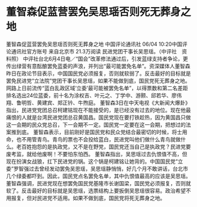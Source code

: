 # 董智森促蓝营罢免吴思瑶否则死无葬身之地

董智森促蓝营罢免吴思瑶否则死无葬身之地
中国评论通讯社
06/04 10:20中国评论通讯社官方账号  来自北京市
21.3万阅读
民进党团干事长吴思瑶。（中评社　资料照）
中评社台北6月4日电／“国会”改革修法通过后，引发蓝绿支持者争论，更传出绿营有意酝酿罢免蓝委的声浪，并列出“最可能罢免名单”。资深媒体人董智森昨日在政论节目表示，中国国民党必须报复，否则就软弱了。反击最好的目标就是罢免民进党“立法院”党团干事长吴思瑶，如果不能做到底，国民党死无葬身之地。
网路上日前流传“蓝白乱政区域‘立委’最可能被罢免名单”，以得票数和第二名差距排名选出24位蓝委，前十名为涂权吉、叶元之、丁学中、游颢、邱若华、廖伟翔、鲁明哲、黄建宾、郑正钤、牛煦庭。
董智森3日在中天电视《大新闻大爆卦》指出，民进党党团总召柯建铭现在不能接受的，是已经没有过去的地位。现在他最痛恨的人就是台湾民进党团总召黄国昌。国民党现在要打铁趁热，因为黄国昌只做这一会期的民众党总召，下一会期不一定。国民党一定要在这一会期，把想过的法案推到底。
董智森表示，目前刚好是国民党和民众党结合最密切的时候，将士用命，也不用管青鸟。青鸟的票也不会投给蓝白，民进党叫他们做什么青鸟就做什么。老百姓抱怨的是执政党，又不是在野党，国民党还当自己是执政党？民进党要废考监，就给他废啊！不要怕东怕西。
董智森指出，吴思瑶过去仇恨值不高，但现在扮演女战狼，扛下民进党的锅。这个锅是柯建铭让她背的。中国国民党“立委”罗智强过去曾经发动罢免吴思瑶，吴思瑶静悄悄，好几个月不敢讲话，台北市几个绿委都吓到。因此，国民党点名罢免名单，其中仇恨值最高的应该是吴思瑶。
董智森强调，民进党现在想罢免国民党基隆市长谢国梁，国民党必须报复，否则就软了。反击最好的目标就是吴思瑶，选票结构上要扳倒吴思瑶很容易。政治希望不用报复，但对民进党不适用。如果不做到底，国民党将死无葬身之地。